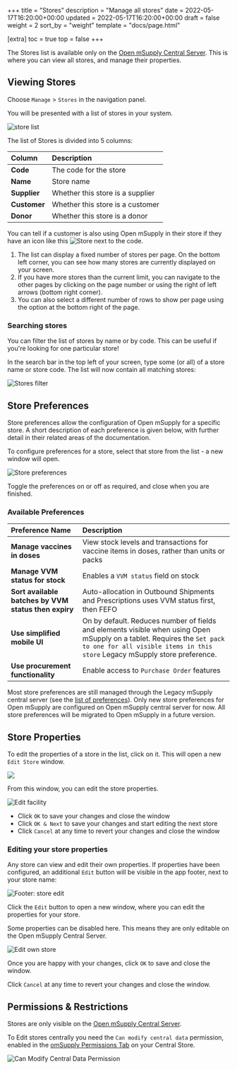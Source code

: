 +++
title = "Stores"
description = "Manage all stores"
date = 2022-05-17T16:20:00+00:00
updated = 2022-05-17T16:20:00+00:00
draft = false
weight = 2
sort_by = "weight"
template = "docs/page.html"

[extra]
toc = true
top = false
+++

The Stores list is available only on the [Open mSupply Central Server](/docs/getting_started/central-server). This is where you can view all stores, and manage their properties.

## Viewing Stores

Choose `Manage` > `Stores` in the navigation panel.

You will be presented with a list of stores in your system.

![store list](images/facilities.png)

The list of Stores is divided into 5 columns:

| Column       | Description                      |
| :----------- | :------------------------------- |
| **Code**     | The code for the store           |
| **Name**     | Store name                       |
| **Supplier** | Whether this store is a supplier |
| **Customer** | Whether this store is a customer |
| **Donor**    | Whether this store is a donor    |

<div class="tip">
You can tell if a customer is also using Open mSupply in their store if they have an icon like this <img src="images/is_msupplystoreicon.png" alt="Store" style="width:auto"> next to the code. 
</div>

1. The list can display a fixed number of stores per page. On the bottom left corner, you can see how many stores are currently displayed on your screen.
2. If you have more stores than the current limit, you can navigate to the other pages by clicking on the page number or using the right of left arrows (bottom right corner).
3. You can also select a different number of rows to show per page using the option at the bottom right of the page.

### Searching stores

You can filter the list of stores by name or by code. This can be useful if you're looking for one particular store!

In the search bar in the top left of your screen, type some (or all) of a store name or store code. The list will now contain all matching stores:

![Stores filter](images/facilities_filter.png)

## Store Preferences

Store preferences allow the configuration of Open mSupply for a specific store. A short description of each preference is given below, with further detail in their related areas of the documentation.

To configure preferences for a store, select that store from the list - a new window will open.

![Store preferences](images/store_preferences.png)

Toggle the preferences on or off as required, and close when you are finished.

### Available Preferences

| Preference Name                                      | Description                                                                                                                                                                                           |
| :--------------------------------------------------- | :---------------------------------------------------------------------------------------------------------------------------------------------------------------------------------------------------- |
| **Manage vaccines in doses**                         | View stock levels and transactions for vaccine items in doses, rather than units or packs                                                                                                             |
| **Manage VVM status for stock**                      | Enables a `VVM status` field on stock                                                                                                                                                                 |
| **Sort available batches by VVM status then expiry** | Auto-allocation in Outbound Shipments and Prescriptions uses VVM status first, then FEFO                                                                                                              |
| **Use simplified mobile UI**                         | On by default. Reduces number of fields and elements visible when using Open mSupply on a tablet. Requires the `Set pack to one for all visible items in this store` Legacy mSupply store preference. |
| **Use procurement functionality**                    | Enable access to `Purchase Order` features                                                                                                                                                            |

<div class='note'>
Most store preferences are still managed through the Legacy mSupply central server (see the <a href="/docs/settings/configuration/#store-preferences">list of preferences</a>). Only new store preferences for Open mSupply are configured on Open mSupply central server for now. All store preferences will be migrated to Open mSupply in a future version.
</div>

## Store Properties

To edit the properties of a store in the list, click on it. This will open a new `Edit Store` window.

![](images/facilities-no-properties-defined.png)

From this window, you can edit the store properties.

![Edit facility](images/edit_properties.png)

- Click `OK` to save your changes and close the window
- Click `OK & Next` to save your changes and start editing the next store
- Click `Cancel` at any time to revert your changes and close the window

### Editing your store properties

Any store can view and edit their own properties. If properties have been configured, an additional `Edit` button will be visible in the app footer, next to your store name:

![Footer: store edit](images/footer_store_edit.png)

Click the `Edit` button to open a new window, where you can edit the properties for your store.

<div class='note'>
Some properties can be disabled here. This means they are only editable on the Open mSupply Central Server.
</div>

![Edit own store](images/edit_remote_store.png)

Once you are happy with your changes, click `OK` to save and close the window.

Click `Cancel` at any time to revert your changes and close the window.

## Permissions & Restrictions

Stores are only visible on the [Open mSupply Central Server](/docs/getting_started/central-server).

To Edit stores centrally you need the `Can modify central data` permission, enabled in the [omSupply Permissions Tab](https://docs.msupply.org.nz/admin:managing_users?s[]=permission#omsupply_permissions_tab) on your Central Store.

![Can Modify Central Data Permission](images/can_modify_central.png)
